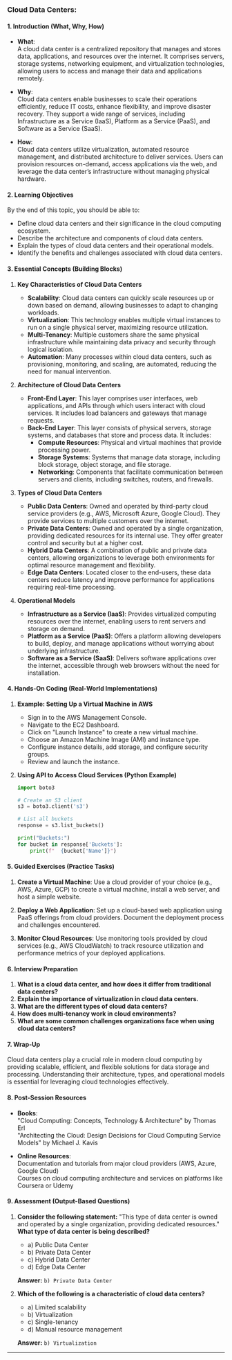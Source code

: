 ### Cloud Data Centers:

#### 1. **Introduction (What, Why, How)**

- **What**:  
  A cloud data center is a centralized repository that manages and stores data, applications, and resources over the internet. It comprises servers, storage systems, networking equipment, and virtualization technologies, allowing users to access and manage their data and applications remotely.

- **Why**:  
  Cloud data centers enable businesses to scale their operations efficiently, reduce IT costs, enhance flexibility, and improve disaster recovery. They support a wide range of services, including Infrastructure as a Service (IaaS), Platform as a Service (PaaS), and Software as a Service (SaaS).

- **How**:  
  Cloud data centers utilize virtualization, automated resource management, and distributed architecture to deliver services. Users can provision resources on-demand, access applications via the web, and leverage the data center’s infrastructure without managing physical hardware.

#### 2. **Learning Objectives**

By the end of this topic, you should be able to:
- Define cloud data centers and their significance in the cloud computing ecosystem.
- Describe the architecture and components of cloud data centers.
- Explain the types of cloud data centers and their operational models.
- Identify the benefits and challenges associated with cloud data centers.

#### 3. **Essential Concepts (Building Blocks)**

1. **Key Characteristics of Cloud Data Centers**
   - **Scalability**: Cloud data centers can quickly scale resources up or down based on demand, allowing businesses to adapt to changing workloads.
   - **Virtualization**: This technology enables multiple virtual instances to run on a single physical server, maximizing resource utilization.
   - **Multi-Tenancy**: Multiple customers share the same physical infrastructure while maintaining data privacy and security through logical isolation.
   - **Automation**: Many processes within cloud data centers, such as provisioning, monitoring, and scaling, are automated, reducing the need for manual intervention.

2. **Architecture of Cloud Data Centers**
   - **Front-End Layer**: This layer comprises user interfaces, web applications, and APIs through which users interact with cloud services. It includes load balancers and gateways that manage requests.
   - **Back-End Layer**: This layer consists of physical servers, storage systems, and databases that store and process data. It includes:
     - **Compute Resources**: Physical and virtual machines that provide processing power.
     - **Storage Systems**: Systems that manage data storage, including block storage, object storage, and file storage.
     - **Networking**: Components that facilitate communication between servers and clients, including switches, routers, and firewalls.

3. **Types of Cloud Data Centers**
   - **Public Data Centers**: Owned and operated by third-party cloud service providers (e.g., AWS, Microsoft Azure, Google Cloud). They provide services to multiple customers over the internet.
   - **Private Data Centers**: Owned and operated by a single organization, providing dedicated resources for its internal use. They offer greater control and security but at a higher cost.
   - **Hybrid Data Centers**: A combination of public and private data centers, allowing organizations to leverage both environments for optimal resource management and flexibility.
   - **Edge Data Centers**: Located closer to the end-users, these data centers reduce latency and improve performance for applications requiring real-time processing.

4. **Operational Models**
   - **Infrastructure as a Service (IaaS)**: Provides virtualized computing resources over the internet, enabling users to rent servers and storage on demand.
   - **Platform as a Service (PaaS)**: Offers a platform allowing developers to build, deploy, and manage applications without worrying about underlying infrastructure.
   - **Software as a Service (SaaS)**: Delivers software applications over the internet, accessible through web browsers without the need for installation.

#### 4. **Hands-On Coding (Real-World Implementations)**

1. **Example: Setting Up a Virtual Machine in AWS**
   - Sign in to the AWS Management Console.
   - Navigate to the EC2 Dashboard.
   - Click on "Launch Instance" to create a new virtual machine.
   - Choose an Amazon Machine Image (AMI) and instance type.
   - Configure instance details, add storage, and configure security groups.
   - Review and launch the instance.

2. **Using API to Access Cloud Services (Python Example)**
   ```python
   import boto3

   # Create an S3 client
   s3 = boto3.client('s3')

   # List all buckets
   response = s3.list_buckets()

   print("Buckets:")
   for bucket in response['Buckets']:
       print(f"  {bucket['Name']}")
   ```

#### 5. **Guided Exercises (Practice Tasks)**

1. **Create a Virtual Machine**: Use a cloud provider of your choice (e.g., AWS, Azure, GCP) to create a virtual machine, install a web server, and host a simple website.

2. **Deploy a Web Application**: Set up a cloud-based web application using PaaS offerings from cloud providers. Document the deployment process and challenges encountered.

3. **Monitor Cloud Resources**: Use monitoring tools provided by cloud services (e.g., AWS CloudWatch) to track resource utilization and performance metrics of your deployed applications.

#### 6. **Interview Preparation**

1. **What is a cloud data center, and how does it differ from traditional data centers?**
2. **Explain the importance of virtualization in cloud data centers.**
3. **What are the different types of cloud data centers?**
4. **How does multi-tenancy work in cloud environments?**
5. **What are some common challenges organizations face when using cloud data centers?**

#### 7. **Wrap-Up**

Cloud data centers play a crucial role in modern cloud computing by providing scalable, efficient, and flexible solutions for data storage and processing. Understanding their architecture, types, and operational models is essential for leveraging cloud technologies effectively.

#### 8. **Post-Session Resources**

- **Books**:  
  "Cloud Computing: Concepts, Technology & Architecture" by Thomas Erl  
  "Architecting the Cloud: Design Decisions for Cloud Computing Service Models" by Michael J. Kavis

- **Online Resources**:  
  Documentation and tutorials from major cloud providers (AWS, Azure, Google Cloud)  
  Courses on cloud computing architecture and services on platforms like Coursera or Udemy

#### 9. **Assessment (Output-Based Questions)**

1. **Consider the following statement:**
   "This type of data center is owned and operated by a single organization, providing dedicated resources."
   **What type of data center is being described?**
   - a) Public Data Center
   - b) Private Data Center
   - c) Hybrid Data Center
   - d) Edge Data Center

   **Answer:** `b) Private Data Center`

2. **Which of the following is a characteristic of cloud data centers?**
   - a) Limited scalability
   - b) Virtualization
   - c) Single-tenancy
   - d) Manual resource management

   **Answer:** `b) Virtualization`

---
